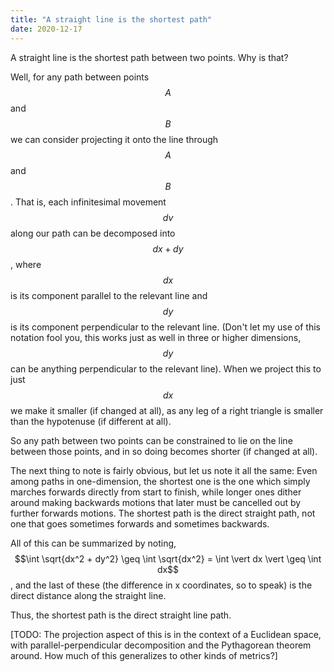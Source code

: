 ```yaml
---
title: "A straight line is the shortest path"
date: 2020-12-17
---
```

A straight line is the shortest path between two points. Why is that?

Well, for any path between points $$A$$ and $$B$$ we can consider projecting it onto the line through $$A$$ and $$B$$. That is, each infinitesimal movement $$dv$$ along our path can be decomposed into $$dx + dy$$, where $$dx$$ is its component parallel to the relevant line and $$dy$$ is its component perpendicular to the relevant line. (Don't let my use of this notation fool you, this works just as well in three or higher dimensions, $$dy$$ can be anything perpendicular to the relevant line). When we project this to just $$dx$$ we make it smaller (if changed at all), as any leg of a right triangle is smaller than the hypotenuse (if different at all).

So any path between two points can be constrained to lie on the line between those points, and in so doing becomes shorter (if changed at all).

The next thing to note is fairly obvious, but let us note it all the same: Even among paths in one-dimension, the shortest one is the one which simply marches forwards directly from start to finish, while longer ones dither around making backwards motions that later must be cancelled out by further forwards motions. The shortest path is the direct straight path, not one that goes sometimes forwards and sometimes backwards.

All of this can be summarized by noting, $$\int \sqrt{dx^2 + dy^2} \geq \int \sqrt{dx^2} = \int \vert dx \vert \geq \int dx$$, and the last of these (the difference in x coordinates, so to speak) is the direct distance along the straight line.

Thus, the shortest path is the direct straight line path.

[TODO: The projection aspect of this is in the context of a Euclidean space, with parallel-perpendicular decomposition and the Pythagorean theorem around. How much of this generalizes to other kinds of metrics?]